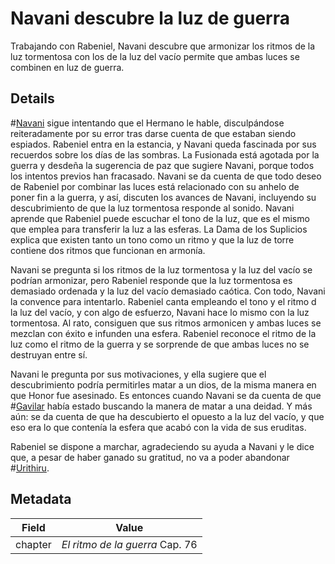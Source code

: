 # Navani descubre la luz de guerra
Trabajando con Rabeniel, Navani descubre que armonizar los ritmos de la luz tormentosa con los de la luz del vacío permite que ambas luces se combinen en luz de guerra.

## Details
#[Navani](characters/navani) sigue intentando que el Hermano le hable, disculpándose reiteradamente por su error tras darse cuenta de que estaban siendo espiados. Rabeniel entra en la estancia, y Navani queda fascinada por sus recuerdos sobre los días de las sombras. La Fusionada está agotada por la guerra y desdeña la sugerencia de paz que sugiere Navani, porque todos los intentos previos han fracasado. Navani se da cuenta de que todo deseo de Rabeniel por combinar las luces está relacionado con su anhelo de poner fin a la guerra, y así, discuten los avances de Navani, incluyendo su descubrimiento de que la luz tormentosa responde al sonido. Navani aprende que Rabeniel puede escuchar el tono de la luz, que es el mismo que emplea para transferir la luz a las esferas. La Dama de los Suplicios explica que existen tanto un tono como un ritmo y que la luz de torre contiene dos ritmos que funcionan en armonía.

Navani se pregunta si los ritmos de la luz tormentosa y la luz del vacío se podrían armonizar, pero Rabeniel responde que la luz tormentosa es demasiado ordenada y la luz del vacío demasiado caótica. Con todo, Navani la convence para intentarlo. Rabeniel canta empleando el tono y el ritmo d la luz del vacío, y con algo de esfuerzo, Navani hace lo mismo con la luz tormentosa. Al rato, consiguen que sus ritmos armonicen y ambas luces se mezclan con éxito e infunden una esfera. Rabeniel reconoce el ritmo de la luz como el ritmo de la guerra y se sorprende de que ambas luces no se destruyan entre sí.

Navani le pregunta por sus motivaciones, y ella sugiere que el descubrimiento podría permitirles matar a un dios, de la misma manera en que Honor fue asesinado. Es entonces cuando Navani se da cuenta de que #[Gavilar](characters/gavilar) había estado buscando la manera de matar a una deidad. Y más aún: se da cuenta de que ha descubierto el opuesto a la luz del vacío, y que eso era lo que contenía la esfera que acabó con la vida de sus eruditas.

Rabeniel se dispone a marchar, agradeciendo su ayuda a Navani y le dice que, a pesar de haber ganado su gratitud, no va a poder abandonar #[Urithiru](locations/urithiru).

## Metadata
| Field | Value |
| ----- | ----- |
| chapter | *El ritmo de la guerra* Cap. 76|

